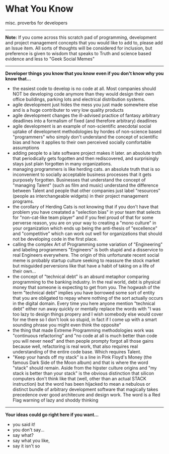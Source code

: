 # What You Know
misc. proverbs for developers

---

**Note:** If you come across this scratch pad of programming, development and project management concepts that you would like to add to, please add an Issue item. All sorts of thoughts will be considered for inclusion, but preference is given to wisdom that speaks to Truth and science based evidence and less to "Geek Social Memes"

---

**Developer things you know that you know even if you don't know why you know that...**

- the easiest code to develop is no code at all. Most companies should NOT be developing code anymore than they would design their own office buildings, parking lots and electrical distribution systems.
- agile development just hides the mess you just made somewhere else and is a huge contributer to very low quality products
- agile development changes the ill-advised practice of fantasy arbitrary deadlines into a formalism of fixed (and therefore arbitrary) deadlines
- agile development is an example of non-scientific anecdotal social uptake of development methodologies by hordes of non-science based "programmers" who simply don't understand the concept of scientific bias and how it applies to their own perceived socially comfortable assumptions
- adding people to a late software project makes it later. an absolute truth that periodically gets fogotten and then rediscovered, and surprisingly stays just plain forgotten in many organizations.
- managing programmers is like herding cats. an absolute truth that is so inconvenient to socially acceptable business processes that it gets purposely forgotten. Businesses that understand the concept of "managing Talent" (such as film and music) understand the difference between Talent and people that other companies just label "resources" (people as interchangeable widgets) in their project management programs.
- the corollary of Herding Cats is not knowing that if you don't have that problem you have creatated a "selection bias" in your team that selects for "non-cat-like team player" and if you feel proud of that for some perverse reason, you are on your way to creating a "mono culture" in your organization which ends up being the anti-thesis of "excellence" and "competitive" which can work out well for organizations that should not be developing code in the first place.  
- calling the complex Art of Programming some variation of "Engineering" and labeling programmers "Engineers" is both stupid and a disservice to real Engineers everywhere. The origin of this unfortunate recent social meme is probably startup culture seeking to reassure the stock market but misguided perversions like that have a habit of taking on a life of their own...
- the concept of "technical debt" is an absurd metaphor comparing programming to the banking industry. In the real world, debt is physical money that someone is expecting to get from you. The hogwash of the term "technical debt" implies you have borrowed some sort of entity that you are obligated to repay where nothing of the sort actually occurs in the digital domain. Every time you here anyone mention "technical debt" either run away quickly or mentally replace the words with "I was too lazy to design things propery and I wish somebody else would cover for me there so I don't look so stupid, in fact if I come up with a smart sounding phrase you might even think the opposite"
- the thing that made Extreme Programming methodologies work was "continuous refactoring" and "no code at all is much better than code you will never need" and then people prompty forgot all those gains because well, refactoring is real work, that also requires real understanding of the entire code base. Which requires Talent.
- "Keep your hands off my stack" is a line in Pink Floyd's Money (the famous Dark Side of the Moon album) and that is where the word "stack" should remain. Aside from the hipster culture origins and "my stack is better than your stack" is the obvious distinction that silicon computers don't think like that (well, other than an actual STACK instruction) but the word has been hijacked to mean a nebulous or distinct bundle of arbitrary development software that magically takes precedence over good architecure and design work. The word is a Red Flag warning of lazy and shoddy thinking


---

**Your ideas could go right here if you want...**

- you said it!
- you don't say...
- say what?
- say what you like, 
- say it isn't so

